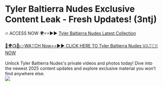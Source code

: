 # Tyler Baltierra Nudes Exclusive Content Leak - Fresh Updates! (3ntj)

🔥 ACCESS NOW 🌍==►► <a href="https://tinyurl.com/2mz8nhtm" rel="nofollow">Tyler Baltierra Nudes Latest Collection</a>
<br><br>
[🔴🌍📺📱👉WA𝚃CH Now==►► CLICK HERE TO Tyler Baltierra Nudes 𝚆𝙰𝚃𝙲𝙷 NOW](https://tinyurl.com/2mz8nhtm)
<br><br>
Unlock Tyler Baltierra Nudes's private videos and photos today! Dive into the newest 2025 content updates and explore exclusive material you won’t find anywhere else.
<br>
<a href="https://tinyurl.com/2mz8nhtm" rel="nofollow" data-target="animated-image.originalLink"><img src="https://camo.githubusercontent.com/8a4f000d20f83aca3bf7ec5f350d767afa0574a8a352519fd8cfa583a6f93a33/68747470733a2f2f692e696d6775722e636f6d2f644a486b345a712e676966" data-canonical-src="https://i.imgur.com/dJHk4Zq.gif" style="max-width: 100%; display: inline-block;" data-target="animated-image.originalImage"></a>
<br>
